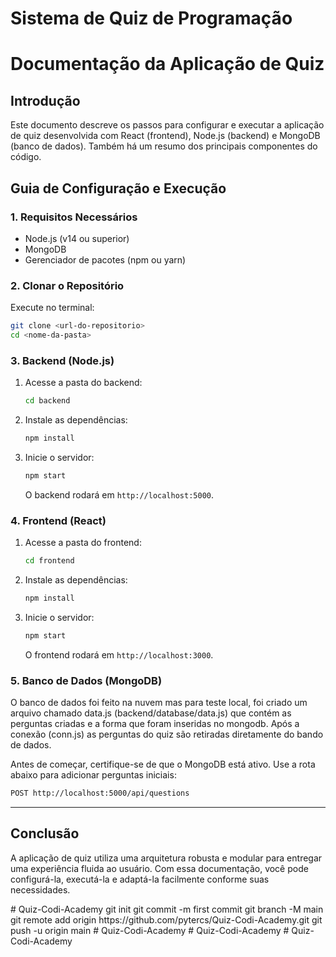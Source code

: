 # Sistema de Quiz de Programação

# Documentação da Aplicação de Quiz

## Introdução
Este documento descreve os passos para configurar e executar a aplicação de quiz desenvolvida com React (frontend), Node.js (backend) e MongoDB (banco de dados). Também há um resumo dos principais componentes do código.

## Guia de Configuração e Execução

### 1. Requisitos Necessários
- Node.js (v14 ou superior)
- MongoDB
- Gerenciador de pacotes (npm ou yarn)

### 2. Clonar o Repositório
Execute no terminal:
```bash
git clone <url-do-repositorio>
cd <nome-da-pasta>
```

### 3. Backend (Node.js)
1. Acesse a pasta do backend:
   ```bash
   cd backend
   ```
2. Instale as dependências:
   ```bash
   npm install
   ```
   
3. Inicie o servidor:
   ```bash
   npm start
   ```
   O backend rodará em `http://localhost:5000`.

### 4. Frontend (React)
1. Acesse a pasta do frontend:
   ```bash
   cd frontend
   ```
2. Instale as dependências:
   ```bash
   npm install
   ```
3. Inicie o servidor:
   ```bash
   npm start
   ```
   O frontend rodará em `http://localhost:3000`.

### 5. Banco de Dados (MongoDB)
O banco de dados foi feito na nuvem mas para teste local, foi criado um arquivo chamado data.js (backend/database/data.js) que contém as perguntas criadas e a forma que foram inseridas no mongodb. Após a conexão (conn.js) as perguntas do quiz são retiradas diretamente do bando de dados. 

Antes de começar, certifique-se de que o MongoDB está ativo. Use a rota abaixo para adicionar perguntas iniciais:
```bash
POST http://localhost:5000/api/questions
```
---

## Conclusão
A aplicação de quiz utiliza uma arquitetura robusta e modular para entregar uma experiência fluida ao usuário. Com essa documentação, você pode configurá-la, executá-la e adaptá-la facilmente conforme suas necessidades.

#   Q u i z - C o d i - A c a d e m y  
 g i t  
 i n i t  
 g i t  
 c o m m i t  
 - m  
 f i r s t   c o m m i t  
 g i t  
 b r a n c h  
 - M  
 m a i n  
 g i t  
 r e m o t e  
 a d d  
 o r i g i n  
 h t t p s : / / g i t h u b . c o m / p y t e r c s / Q u i z - C o d i - A c a d e m y . g i t  
 g i t  
 p u s h  
 - u  
 o r i g i n  
 m a i n  
 #   Q u i z - C o d i - A c a d e m y  
 #   Q u i z - C o d i - A c a d e m y  
 #   Q u i z - C o d i - A c a d e m y  
 